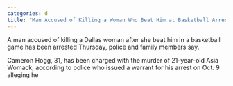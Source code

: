 ```yaml
---
categories: d
title: "Man Accused of Killing a Woman Who Beat Him at Basketball Arrested"
---
```


A man accused of killing a Dallas woman after she beat him in a basketball game has been arrested Thursday, police and family members say.



Cameron Hogg, 31, has been charged with the murder of 21-year-old Asia Womack, according to police who issued a warrant for his arrest on Oct. 9 alleging he 